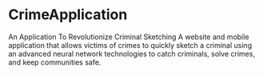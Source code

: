 # CrimeApplication
An Application To Revolutionize Criminal Sketching
A website and mobile application that allows victims of crimes to quickly sketch a criminal using an advanced neural network technologies to catch criminals, solve crimes, and keep communities safe.
